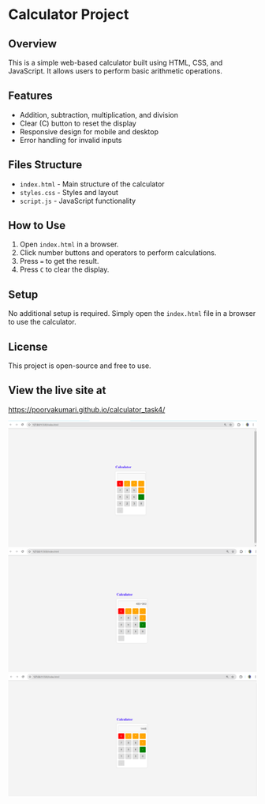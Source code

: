 # Calculator Project

## Overview
This is a simple web-based calculator built using HTML, CSS, and JavaScript. It allows users to perform basic arithmetic operations.

## Features
- Addition, subtraction, multiplication, and division
- Clear (C) button to reset the display
- Responsive design for mobile and desktop
- Error handling for invalid inputs

## Files Structure
- `index.html` - Main structure of the calculator
- `styles.css` - Styles and layout
- `script.js` - JavaScript functionality

## How to Use
1. Open `index.html` in a browser.
2. Click number buttons and operators to perform calculations.
3. Press `=` to get the result.
4. Press `C` to clear the display.

## Setup
No additional setup is required. Simply open the `index.html` file in a browser to use the calculator.

## License
This project is open-source and free to use.

## View the live site  at 
https://poorvakumari.github.io/calculator_task4/

<img src="/output_images/image-1.png">
<img src="/output_images/image-2.png">
<img src="/output_images/image-3.png">
